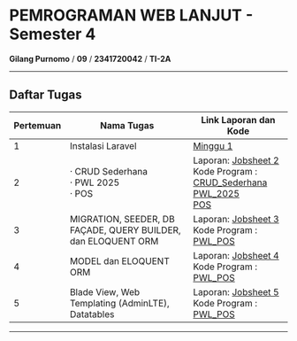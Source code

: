 # PEMROGRAMAN WEB LANJUT - Semester 4

**Gilang Purnomo** / **09** / **2341720042** / **TI-2A**

---

## Daftar Tugas

| Pertemuan | Nama Tugas                                               | Link Laporan dan Kode |
|-----------|----------------------------------------------------------|-----------------------|
| 1         | Instalasi Laravel                                        | [Minggu 1](https://github.com/Gilangp/Pemrograman_Web_Lanjut/tree/main/Minggu%201/Install_Laravel_10) |
| 2         | · CRUD Sederhana <br> · PWL 2025 <br> · POS              | Laporan: [Jobsheet 2](https://github.com/Gilangp/Pemrograman_Web_Lanjut/blob/main/Minggu%202/Jobsheet%202_Gilang%20Purnomo.pdf) <br> Kode Program : [CRUD_Sederhana](https://github.com/Gilangp/Pemrograman_Web_Lanjut/tree/main/Minggu%202/CRUD_Sederhana) <br>                     [PWL_2025](https://github.com/Gilangp/Pemrograman_Web_Lanjut/tree/main/Minggu%202/PWL_2025) <br> [POS](https://github.com/Gilangp/Pemrograman_Web_Lanjut/tree/main/Minggu%202/POS) |
| 3         | MIGRATION, SEEDER, DB FAÇADE, QUERY BUILDER, dan ELOQUENT ORM | Laporan: [Jobsheet 3](https://github.com/Gilangp/Pemrograman_Web_Lanjut/blob/main/Minggu%203/Jobsheet%203_Gilang%20Purnomo.pdf) <br> Kode Program : [PWL_POS](https://github.com/Gilangp/Pemrograman_Web_Lanjut/tree/main/Minggu%203/PWL_POS) |
| 4         | MODEL dan ELOQUENT ORM                                   | Laporan: [Jobsheet 4](https://github.com/Gilangp/Pemrograman_Web_Lanjut/blob/main/Minggu%204/Jobsheet%204_Gilang%20Purnomo.pdf) <br> Kode Program : [PWL_POS](https://github.com/Gilangp/Pemrograman_Web_Lanjut/tree/main/Minggu%204/PWL_POS) |
| 5         | Blade View, Web Templating (AdminLTE), Datatables        | Laporan: [Jobsheet 5](https://github.com/Gilangp/Pemrograman_Web_Lanjut/blob/main/Minggu%205/Jobsheet%205_Gilang%20Purnomo.pdf) <br> Kode Program : [PWL_POS](https://github.com/Gilangp/Pemrograman_Web_Lanjut/tree/main/Minggu%205/PWL_POS) |


---
